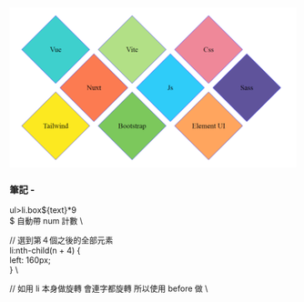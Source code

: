 ![圖文互動卡片](./L20.png "旋轉拼接方塊")

### 筆記 -

ul>li.box${text}*9 \
$ 自動帶 num 計數 \


// 選到第４個之後的全部元素 \
li:nth-child(n + 4) { \
  left: 160px; \
} \

// 如用 li 本身做旋轉 會連字都旋轉 所以使用 before 做 \